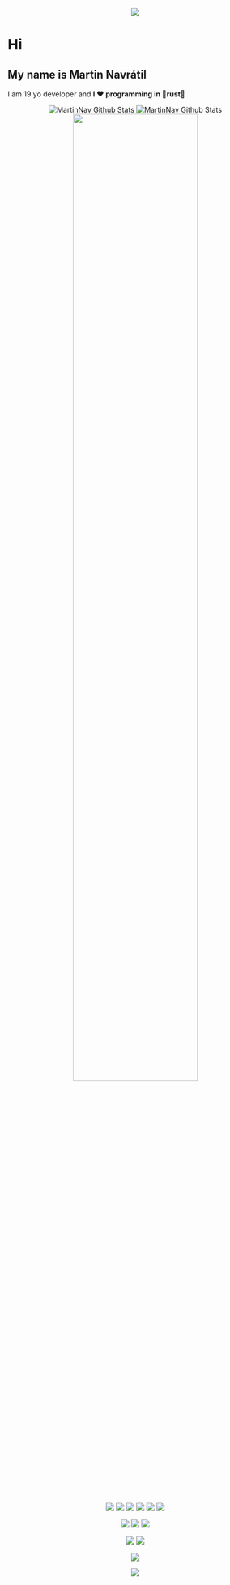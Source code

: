 <p align="center">
 <img src="https://capsule-render.vercel.app/api?type=waving&color=gradient&height=60&section=header" />
</p>
<h1>Hi</h1>
<h2> My name is Martin Navrátil</h2>
<p>I am 19 yo developer and <strong>I ❤️ programming in 🦀rust🦀</strong></p>
<p align="center">
<img align="left " alt="MartinNav Github Stats" src="https://github-readme-stats.vercel.app/api?username=martinnav&show_icons=true&title_color=fff&icon_color=3FB950&text_color=9f9f9f&bg_color=151515&count_private=true" />
<img align="left " alt="MartinNav Github Stats" src="https://github-readme-stats.vercel.app/api/top-langs/?username=MartinNav&theme=blue-green"> 
<img width="70%" src="https://github-readme-streak-stats.herokuapp.com/?user=MartinNav&theme=dark&custom_title=streak-stats&hide_border=false&layout=compact" />
</p>



<p align="center">
<img src="https://img.shields.io/badge/Language-Rust-informational?style=for-the-badge&logoColor=white&color=orange" />
<img src="https://img.shields.io/badge/Language-Csharp-informational?style=for-the-badge&logoColor=white&color=blue" />
<img src="https://img.shields.io/badge/Language-C/C++-informational?style=for-the-badge&logoColor=white&color=darkblue" />
 <img src="https://img.shields.io/badge/Language-JS-informational?style=for-the-badge&logoColor=white&color=yellow" />
 <img src="https://img.shields.io/badge/Language-Zig-informational?style=for-the-badge&logoColor=white&color=yellow" />
 <img src="https://img.shields.io/badge/Language-Python-informational?style=for-the-badge&logoColor=white&color=lightblue" />
</p>
<p align="center">
  <img src="https://img.shields.io/badge/Editor-NeoVim-informational?style=for-the-badge&logoColor=white&color=darkcyan" />
 <img src="https://img.shields.io/badge/Editor-VSCode-informational?style=for-the-badge&logoColor=white&color=darkcyan" />
 <img src="https://img.shields.io/badge/Editor-VisualStudio-informational?style=for-the-badge&logoColor=white&color=darkcyan" />
</p>
<p align="center">
 <img src="https://img.shields.io/badge/OS-Windows-informational?style=for-the-badge&logoColor=white&color=darkgreen" />
 <img src="https://img.shields.io/badge/OS-Ubuntu Mate-informational?style=for-the-badge&logoColor=white&color=darkgreen" />
</p>


<p align="center">
 <img src="https://skillicons.dev/icons?i=github,git,rust,js,c,neovim,zig,php,py,tauri" />
</p>

<p align="center">
 <img src="https://capsule-render.vercel.app/api?type=waving&color=gradient&height=60&section=footer" />
</p>
<!--
**MartinNav/MartinNav** is a ✨ _special_ ✨ repository because its `README.md` (this file) appears on your GitHub profile.

Here are some ideas to get you started:

- 🔭 I’m currently working on ...
- 🌱 I’m currently learning ...
- 👯 I’m looking to collaborate on ...
- 🤔 I’m looking for help with ...
- 💬 Ask me about ...
- 📫 How to reach me: ...
- 😄 Pronouns: ...
- ⚡ Fun fact: ...
-->
